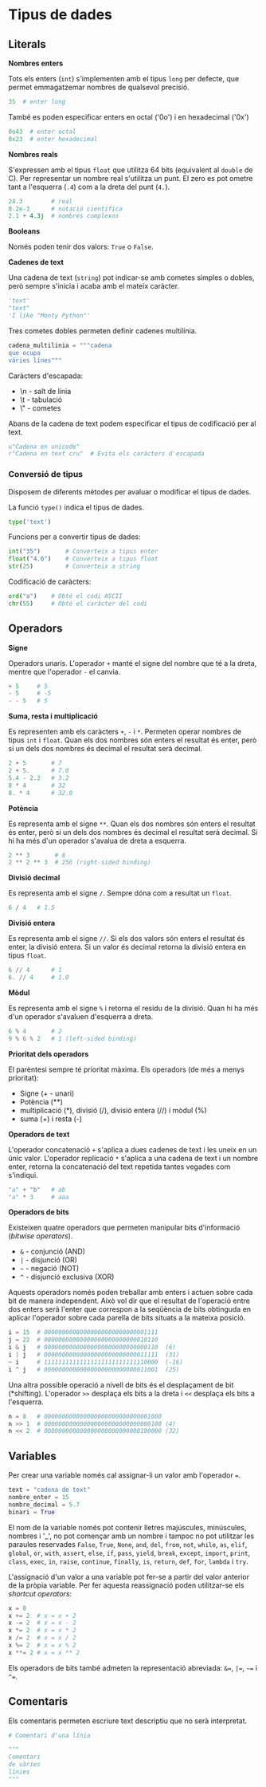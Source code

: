 # Tipus de dades

## Literals

**Nombres enters**

Tots els enters (`int`) s'implementen amb el tipus `long` per defecte, que permet emmagatzemar nombres de qualsevol precisió.

```python
35  # enter long
```

També es poden especificar enters en octal ('0o') i en hexadecimal ('0x')
```python
0o43  # enter octal
0x23  # enter hexadecimal
```

**Nombres reals**

S'expressen amb el tipus `float` que utilitza 64 bits (equivalent al `double` de C).
Per representar un nombre real s'utilitza un punt.
El zero es pot ometre tant a l'esquerra (`.4`) com a la dreta del punt (`4.`).

```python
24.3        # real
0.2e-3      # notació científica
2.1 + 4.3j  # nombres complexos
```

**Booleans**

Només poden tenir dos valors: `True` o `False`.


**Cadenes de text**

Una cadena de text (`string`) pot indicar-se amb cometes simples o dobles, però sempre s'inicia i acaba amb el mateix caràcter.
```python
'text'
"text"
'I like "Monty Python"'
```

Tres cometes dobles permeten definir cadenes multilínia.
```python
cadena_multilinia = """cadena
que ocupa
vàries línes"""
``` 

Caràcters d'escapada:

* \n - salt de línia
* \t - tabulació
* \\" - cometes

Abans de la cadena de text podem especificar el tipus de codificació per al text.
```python
u"Cadena en unicode"
r"Cadena en text cru"  # Evita els caràcters d'escapada 
```

### Conversió de tipus

Disposem de diferents mètodes per avaluar o modificar el tipus de dades.

La funció `type()` indica el tipus de dades.
```python
type('text')
```

Funcions per a convertir tipus de dades:
```python
int("35")       # Converteix a tipus enter
float("4.6")    # Converteix a tipus float
str(25)         # Converteix a string
```

Codificació de caràcters:
```python
ord("a")    # Obté el codi ASCII
chr(55)     # Obté el caràcter del codi
```

## Operadors

**Signe**

Operadors unaris.
L'operador `+` manté el signe del nombre que té a la dreta, mentre que l'operador `-` el canvia.
```python
+ 5     # 5
- 5     # -5
- - 5   # 5
```

**Suma, resta i multiplicació**

Es representen amb els caràcters `+`, `-` i `*`.
Permeten operar nombres de tipus `int` i `float`.
Quan els dos nombres són enters el resultat és enter, però si un dels dos nombres és decimal el resultat serà decimal.
```python
2 + 5       # 7
2 + 5.      # 7.0
5.4 - 2.2   # 3.2
8 * 4       # 32
8. * 4      # 32.0
```

**Potència**

Es representa amb el signe `**`.
Quan els dos nombres són enters el resultat és enter, però si un dels dos nombres és decimal el resultat serà decimal.
Si hi ha més d'un operador s'avalua de dreta a esquerra.
```python
2 ** 3       # 8
2 ** 2 ** 3  # 256 (right-sided binding)
```
 

**Divisió decimal**

Es representa amb el signe `/`. Sempre dóna com a resultat un `float`.

```python
6 / 4   # 1.5 
```

**Divisió entera**

Es representa amb el signe `//`.
Si els dos valors són enters el resultat és enter, la divisió entera.
Si un valor és decimal retorna la divisió entera en tipus `float`.
```python
6 // 4      # 1
6. // 4     # 1.0
```

**Mòdul**

Es representa amb el signe `%` i retorna el residu de la divisió.
Quan hi ha més d'un operador s'avaluen d'esquerra a dreta.
```python
6 % 4       # 2
9 % 6 % 2   # 1 (left-sided binding)
```

**Prioritat dels operadors**

El parèntesi sempre té prioritat màxima.
Els operadors (de més a menys prioritat):

* Signe (+ - unari)
* Potència (**)
* multiplicació (*), divisió (/), divisió entera (//) i mòdul (%)
* suma (+) i resta (-)

**Operadors de text**

L'operador concatenació `+` s'aplica a dues cadenes de text i les uneix en un únic valor.
L'operador replicació `*` s'aplica a una cadena de text i un nombre enter, retorna la concatenació del text repetida tantes vegades com s'indiqui.

```python
"a" + "b"   # ab
"a" * 3     # aaa
```

**Operadors de bits**

Existeixen quatre operadors que permeten manipular bits d'informació (*bitwise operators*).

* `&` - conjunció (AND)
* `|` - disjunció (OR)
* `~` - negació (NOT)
* `^` - disjunció exclusiva (XOR)

Aquests operadors només poden treballar amb enters i actuen sobre cada bit de manera independent.
Això vol dir que el resultat de l'operació entre dos enters serà l'enter que correspon a la seqüència de bits obtinguda
en aplicar l'operador sobre cada parella de bits situats a la mateixa posició.

```python
i = 15  # 00000000000000000000000000001111
j = 22  # 00000000000000000000000000010110
i & j   # 00000000000000000000000000000110  (6)
i | j   # 00000000000000000000000000011111  (31)
~ i     # 11111111111111111111111111110000  (-16)
i ^ j   # 00000000000000000000000000011001  (25)
```

Una altra possible operació a nivell de bits és el desplaçament de bit (*shifting).
L'operador `>>` desplaça els bits a la dreta i `<<` desplaça els bits a l'esquerra.
```python
n = 8   # 000000000000000000000000000001000
n >> 1  # 000000000000000000000000000000100 (4)
n << 2  # 000000000000000000000000000100000 (32)
```

## Variables

Per crear una variable només cal assignar-li un valor amb l'operador `=`.

```python
text = "cadena de text"
nombre_enter = 15
nombre_decimal = 5.7
binari = True
```
El nom de la variable només pot contenir lletres majúscules, minúscules, nombres i '_', no pot començar amb un nombre i 
tampoc no pot utilitzar les paraules reservades `False`, `True`, `None`, `and`, `del`,
`from`, `not`, `while`, `as`, `elif`, `global`, `or`, `with`, `assert`, `else`, `if`, `pass`, `yield`, `break`, 
`except`, `import`, `print`, `class`, `exec`, `in`, `raise`, `continue`, `finally`, `is`, `return`, `def`, `for`,
`lambda` i `try`.

L'assignació d'un valor a una variable pot fer-se a partir del valor anterior de la pròpia variable.
Per fer aquesta reassignació poden utilitzar-se els *shortcut operators*:
```python
x = 0
x += 2  # x = x + 2
x -= 2  # x = x - 2
x *= 2  # x = x * 2
x /= 2  # x = x / 2
x %= 2  # x = x % 2
x **= 2 # x = x ** 2
```

Els operadors de bits també admeten la representació abreviada: `&=`, `|=`, `~=` i `^=`.

## Comentaris

Els comentaris permeten escriure text descriptiu que no serà interpretat.

```python
# Comentari d'una línia

"""
Comentari
de vàries
línies
"""
```
